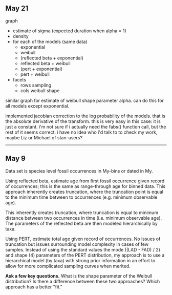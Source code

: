 May 21
------

graph

- estimate of sigma (expected duration when alpha = 1)
- density
- for each of the models (same data)
  - exponential
  - weibull
  - (reflected beta + exponential)
  - reflected beta + weibull
  - (pert + exponential)
  - pert + weibull
- facets 
  - rows sampling
  - cols weibull shape


similar graph for estimate of weibull shape parameter alpha. can do this for all models except exponential.

implemented jacobian correction to the log probability of the models. that is
the absolute derivative of the transform. this is very easy in this case: it is
just a constant. i'm not sure if i actually need the fabs() function call, but
the rest of it seems correct. i have no idea who i'd talk to to check my work,
maybe Liz or Michael of stan-users?



******

May 9
-----

Data set is species level fossil occurrences in My-bins or dated in My.

Using reflected beta, estimate age from first fossil occurrence given record of occurrences; this is the same as range-through age for binned data. This approach inherently creates truncation, where the truncation point is equal to the minimum time between to occurrences (e.g. minimum observable age).

This inherently creates truncation, where truncation is equal to minimum distance between two occurrences in time (i.e. minimum observable age). The parameters of the reflected beta are then modeled hierarchically by taxa.

Using PERT, estimate total age given record of occurrences. No issues of truncation but issues surrounding model complexity in cases of few samples. Instead of using the standard values the mode ((LAD - FAD) / 2) and shape (4) parameters of the PERT distribution, my approach is to use a hierarchical model (by taxa) with strong prior information in an effort to allow for more complicated sampling curves when merited.

**Ask a few key questions.** What is the shape parameter of the Weibull distribution? Is there a difference between these two approaches? Which approach has a better "fit."
